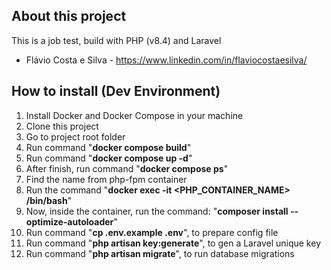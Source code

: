 ## About this project

This is a job test, build with PHP (v8.4) and Laravel
- Flávio Costa e Silva - https://www.linkedin.com/in/flaviocostaesilva/

## How to install (Dev Environment)

1. Install Docker and Docker Compose in your machine
2. Clone this project
3. Go to project root folder
4. Run command "**docker compose build**"
5. Run command "**docker compose up -d**"
6. After finish, run command "**docker compose ps**"
7. Find the name from php-fpm container
8. Run the command "**docker exec -it <PHP_CONTAINER_NAME> /bin/bash**"
9. Now, inside the container, run the command: "**composer install --optimize-autoloader**"
10. Run command "**cp .env.example .env**", to prepare config file
11. Run command "**php artisan key:generate**", to gen a Laravel unique key
12. Run command "**php artisan migrate**", to run database migrations
